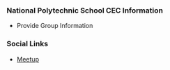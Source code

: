 ### National Polytechnic School CEC Information
* Provide Group Information

### Social Links
* [Meetup](#)


